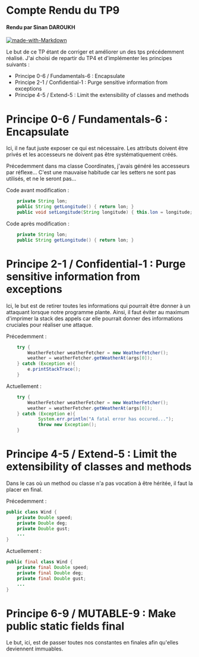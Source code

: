 # Compte Rendu du TP9
#### Rendu par Sinan DAROUKH
[![made-with-Markdown](https://img.shields.io/badge/Made%20with-Markdown-1f425f.svg)](http://commonmark.org)

Le but de ce TP étant de corriger et améliorer un des tps précédemment réalisé. 
J'ai choisi de repartir du TP4 et d'implémenter les principes suivants :
- Principe 0-6 / Fundamentals-6 : Encapsulate
- Principe 2-1 / Confidential-1 : Purge sensitive information from exceptions
- Principe 4-5 / Extend-5 : Limit the extensibility of classes and methods

# Principe 0-6 / Fundamentals-6 : Encapsulate
Ici, il ne faut juste exposer ce qui est nécessaire. Les attributs doivent être privés et les accesseurs ne doivent pas être systématiquement créés.

Précedemment dans ma classe Coordinates, j'avais généré les accesseurs par réflexe... C'est une mauvaise habitude car les setters ne sont pas utilisés, et ne le seront pas...

Code avant modification :
```java
    private String lon;
    public String getLongitude() { return lon; }
    public void setLongitude(String longitude) { this.lon = longitude; }
```
Code après modification :
```java
    private String lon;
    public String getLongitude() { return lon; }
```

# Principe 2-1 / Confidential-1 : Purge sensitive information from exceptions
Ici, le but est de retirer toutes les informations qui pourrait être donner à un attaquant lorsque notre programme plante. Ainsi, il faut éviter au maximum d'imprimer la stack des appels car elle pourrait donner des informations cruciales pour réaliser une attaque.

Précedemment : 
```java
    try {
        WeatherFetcher weatherFetcher = new WeatherFetcher();
        weather = weatherFetcher.getWeatherAt(args[0]);
    } catch (Exception e){
        e.printStackTrace();
    }
```
Actuellement :
```java
    try {
        WeatherFetcher weatherFetcher = new WeatherFetcher();
        weather = weatherFetcher.getWeatherAt(args[0]);
    } catch (Exception e){
            System.err.println("A fatal error has occured...");
            throw new Exception();
    }
```

# Principe 4-5 / Extend-5 : Limit the extensibility of classes and methods
Dans le cas où un method ou classe n'a pas vocation à être héritée, il faut la placer en final.

Précedemment : 
```java
public class Wind {
    private Double speed;
    private Double deg;
    private Double gust;
    ...
}
```

Actuellement : 
```java
public final class Wind {
    private final Double speed;
    private final Double deg;
    private final Double gust;
    ...
}
```

# Principe 6-9 / MUTABLE-9 : Make public static fields final
Le but, ici, est de passer toutes nos constantes en finales afin qu'elles deviennent immuables.




